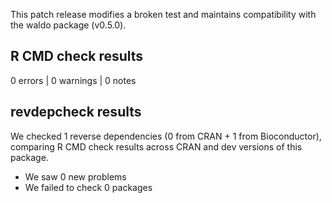 This patch release modifies a broken test and maintains compatibility with the waldo package (v0.5.0).


## R CMD check results

0 errors | 0 warnings | 0 notes

## revdepcheck results

We checked 1 reverse dependencies (0 from CRAN + 1 from Bioconductor), comparing R CMD check results across CRAN and dev versions of this package.

 * We saw 0 new problems
 * We failed to check 0 packages

